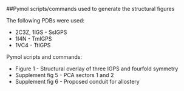 ##Pymol scripts/commands used to generate the structural figures

The following PDBs were used: 
* 2C3Z, 1IGS - SsIGPS
* 1I4N - TmIGPS
* 1VC4 - TtIGPS 

Pymol scripts and commands: 
- Figure 1 - Structural overlay of three IGPS and fourfold symmetry
- Supplement fig 5 - PCA sectors 1 and 2
- Supplement fig 6 - Proposed conduit for allostery 



